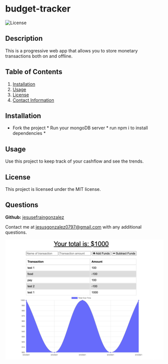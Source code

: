 # budget-tracker
  
  ![License](https://img.shields.io/badge/LICENSE-MIT-blue)

  ## Description
  This is a progressive web app that allows you to store monetary transactions both on and offline. 
  
  ## Table of Contents
  1. [Installation](#Installation)
  2. [Usage](#Usage)
  3. [License](#License)
  6. [Contact Information](#Questions)
  
  ## Installation
  * Fork the project * Run your mongoDB server * run npm i to install dependencies * 

  ## Usage
  Use this project to keep track of your cashflow and see the trends.

  ## License
  This project is licensed under the MIT license.

  ## Questions
  **Github:** [jesusefraingonzalez](https://github.com/jesusefraingonzalez)
  
  Contact me at jesusgonzalez0797@gmail.com with any additional questions. 
  

![screenshot](./assets/screen1.png)
